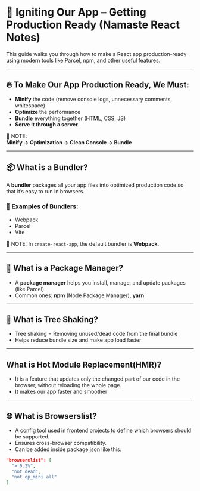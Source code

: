 # 🚀 Igniting Our App – Getting Production Ready (Namaste React Notes)

This guide walks you through how to make a React app production-ready using modern tools like Parcel, npm, and other useful features.

---

## 🔥 To Make Our App Production Ready, We Must:

- **Minify** the code (remove console logs, unnecessary comments, whitespace)
- **Optimize** the performance
- **Bundle** everything together (HTML, CSS, JS)
- **Serve it through a server**

📌 NOTE:  
**Minify → Optimization → Clean Console → Bundle**

---

## 📦 What is a Bundler?

A **bundler** packages all your app files into optimized production code so that it’s easy to run in browsers.

### 🔹 Examples of Bundlers:
- Webpack  
- Parcel  
- Vite  

📌 NOTE: In `create-react-app`, the default bundler is **Webpack**.

---

## 📁 What is a Package Manager?

- A **package manager** helps you install, manage, and update packages (like Parcel).
- Common ones: **npm** (Node Package Manager), **yarn**

---

## 🌳 What is Tree Shaking?
- Tree shaking = Removing unused/dead code from the final bundle
- Helps reduce bundle size and make app load faster

---

## What is Hot Module Replacement(HMR)?
- It is a feature that updates only the changed part of our code in the browser, without reloading the whole page.
- It makes our app faster and smoother

---

## 🌐 What is Browserslist?
- A config tool used in frontend projects to define which browsers should be supported.
- Ensures cross-browser compatibility.
- Can be added inside package.json like this:

```json
"browserslist": [
  "> 0.2%",
  "not dead",
  "not op_mini all"
]
